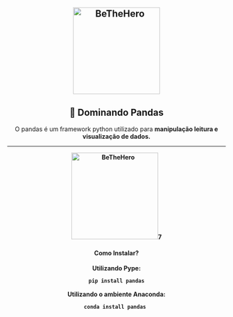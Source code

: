 # 
<h2 align="center">
    <img alt="BeTheHero" title="#delicinha" src="https://github.com/luisERH/Dominando-Pandas/blob/master/assets/pandas.png" width="200px" />
</h2>
<h2 align="center">
  🐼 Dominando Pandas
</h2>


<div><center>
    O pandas é um framework python utilizado para <strong>manipulação<strong/> <strong>leitura<strong/> e <strong>visualização de dados<strong/>.
    <hr/>
<center/>
    <img alt="BeTheHero" title="#delicinha" src="https://pandas.pydata.org/docs/_images/01_table_dataframe.svg" width="200px" />7
   <div/>
    
#### Como Instalar?
Utilizando Pype:
```sh
pip install pandas
```
Utilizando o ambiente Anaconda:
```sh
conda install pandas 
```

